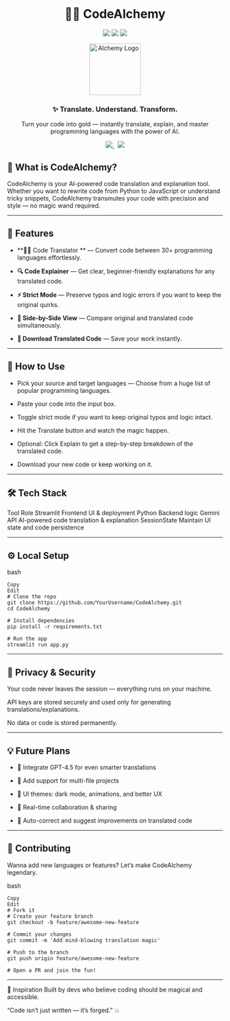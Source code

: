 <h1 align="center">🕵️‍♂️ CodeAlchemy</h1>
<p align="center"> 
  <img src="https://img.shields.io/badge/status-in%20progress-yellow?style=flat-square" /> 
  <img src="https://img.shields.io/badge/Built%20With-Streamlit-orange?style=flat-square" /> 
  <img src="https://img.shields.io/badge/Powered%20By-Gemini-blue?style=flat-square" /> 
</p> 
<p align="center"> 
  <img src="https://cdn-icons-png.flaticon.com/512/2920/2920318.png" width="120" alt="Alchemy Logo" /> 
</p> 
<h3 align="center">✨ Translate. Understand. Transform.</h3> 
<p align="center">
  Turn your code into gold — instantly translate, explain, and master programming languages with the power of AI.
</p> 
<p align="center"> 
  <a href="YOUR_DEPLOYED_APP_LINK" target="_blank"> <img src="https://img.shields.io/badge/Launch%20App-Click%20Here-critical?style=for-the-badge&logo=streamlit&logoColor=white" /> </a> &nbsp; 
  <a href="YOUR_GITHUB_REPO_LINK" target="_blank"> <img src="https://img.shields.io/badge/GitHub-Repo-333?style=for-the-badge&logo=github" /> </a> 
</p>

## 🔮 What is CodeAlchemy?
CodeAlchemy is your AI-powered code translation and explanation tool. Whether you want to rewrite code from Python to JavaScript or understand tricky snippets, CodeAlchemy transmutes your code with precision and style — no magic wand required.

---

## 🚀 Features

- **🧙‍♂️ Code Translator ** — Convert code between 30+ programming languages effortlessly.

- **🔍 Code Explainer** — Get clear, beginner-friendly explanations for any translated code.

- **⚡ Strict Mode** — Preserve typos and logic errors if you want to keep the original quirks.

- **👀 Side-by-Side View** — Compare original and translated code simultaneously.

- **💾 Download Translated Code** — Save your work instantly.

---

## 🎯 How to Use

- Pick your source and target languages — Choose from a huge list of popular programming languages.

- Paste your code into the input box.

- Toggle strict mode if you want to keep original typos and logic intact.

- Hit the Translate button and watch the magic happen.

- Optional: Click Explain to get a step-by-step breakdown of the translated code.

- Download your new code or keep working on it.

---

## 🛠️ Tech Stack
Tool	Role
Streamlit	Frontend UI & deployment
Python	Backend logic
Gemini API	AI-powered code translation & explanation
SessionState	Maintain UI state and code persistence

---

## ⚙️ Local Setup
bash
```
Copy
Edit
# Clone the repo
git clone https://github.com/YourUsername/CodeAlchemy.git
cd CodeAlchemy

# Install dependencies
pip install -r requirements.txt

# Run the app
streamlit run app.py
```

---

## 🔐 Privacy & Security
Your code never leaves the session — everything runs on your machine.

API keys are stored securely and used only for generating translations/explanations.

No data or code is stored permanently.

---

## 💡 Future Plans

- 🧠 Integrate GPT-4.5 for even smarter translations

- 🔗 Add support for multi-file projects

- 🎨 UI themes: dark mode, animations, and better UX

- 🚀 Real-time collaboration & sharing

- 🤖 Auto-correct and suggest improvements on translated code

---

## 🤝 Contributing
Wanna add new languages or features? Let’s make CodeAlchemy legendary.

bash
```
Copy
Edit
# Fork it
# Create your feature branch
git checkout -b feature/awesome-new-feature

# Commit your changes
git commit -m 'Add mind-blowing translation magic'

# Push to the branch
git push origin feature/awesome-new-feature

# Open a PR and join the fun!
```
---

🧠 Inspiration
Built by devs who believe coding should be magical and accessible.

“Code isn’t just written — it’s forged.” 💥

